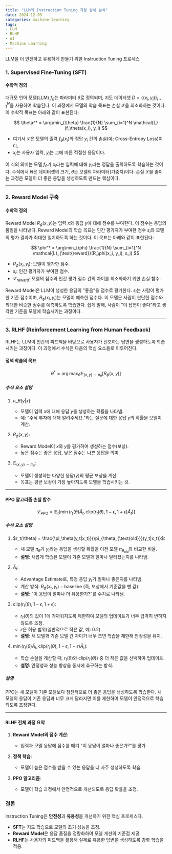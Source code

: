 ```yaml
---
title: "LLM의 Instruction Tuning 과정 상세 분석"
date: 2024-12-05
categories: machine-learning
tags: 
- LLM
- RLHF
- AI
- Machine Learning
---
```

LLM을 더 안전하고 유용하게 만들기 위한 Instruction Tuning 프로세스

### 1. Supervised Fine-Tuning (SFT)

#### 수학적 정의
대규모 언어 모델(LLM) $f_\theta$는 파라미터 $\theta$로 정의되며, 지도 데이터셋 $D = \{(x_i, y_i)\}_{i=1}^N$을 사용하여 학습된다. 이 과정에서 모델의 학습 목표는 손실 $\mathcal{L}$을 최소화하는 것이다. 이 수학적 목표는 아래와 같이 표현된다:

$$
\theta^* = \arg\min_{\theta} \frac{1}{N} \sum_{i=1}^N \mathcal{L}(f_\theta(x_i), y_i)
$$

- 여기서 $\mathcal{L}$은 모델의 출력 $f_\theta(x_i)$와 정답 $y_i$ 간의 손실(예: Cross-Entropy Loss)이다.
- $x_i$는 사용자 입력, $y_i$는 그에 따른 적절한 응답이다.

이 식의 의미는 모델 $f_\theta$가 $x_i$라는 입력에 대해 $y_i$라는 정답을 출력하도록 학습하는 것이다. 수식에서 $N$은 데이터셋의 크기, $\theta$는 모델의 파라미터(가중치)이다. 손실 $\mathcal{L}$을 줄이는 과정은 모델이 더 좋은 응답을 생성하도록 만드는 핵심이다.

---

### 2. Reward Model 구축

#### 수학적 정의
Reward Model $R_\phi(x, y)$는 입력 $x$와 응답 $y$에 대해 점수를 부여한다. 이 점수는 응답의 품질을 나타낸다. Reward Model의 학습 목표는 인간 평가자가 부여한 점수 $s_i$와 모델의 평가 결과가 최대한 일치하도록 하는 것이다. 이 목표는 아래와 같이 표현된다:

$$
\phi^* = \arg\min_{\phi} \frac{1}{N} \sum_{i=1}^N \mathcal{L}_{\text{reward}}(R_\phi(x_i, y_i), s_i)
$$

- $R_\phi(x_i, y_i)$: 모델이 평가한 점수.
- $s_i$: 인간 평가자가 부여한 점수.
- $\mathcal{L}_{\text{reward}}$: 모델의 점수와 인간 평가 점수 간의 차이를 최소화하기 위한 손실 함수.

Reward Model은 LLM이 생성한 응답의 "좋음"을 점수로 평가한다. $s_i$는 사람이 평가한 기준 점수이며, $R_\phi(x_i, y_i)$는 모델이 예측한 점수다. 이 모델은 사람이 판단한 점수와 최대한 비슷한 점수를 예측하도록 학습한다. 쉽게 말해, 사람이 "이 답변이 좋다"라고 생각한 기준을 모델에 학습시키는 과정이다.

---
### 3. RLHF (Reinforcement Learning from Human Feedback)

RLHF는 LLM이 인간의 피드백을 바탕으로 사용자가 선호하는 답변을 생성하도록 학습시키는 과정이다. 이 과정에서 수식은 다음의 핵심 요소들로 이루어진다.


#### **정책 학습의 목표**
$$
\theta^* = \arg\max_{\theta} \mathbb{E}_{(x, y) \sim \pi_\theta}[R_\phi(x, y)]
$$

##### **수식 요소 설명**

1. $\pi\_\theta(y|x)$:
   - 모델이 입력 $x$에 대해 응답 $y$를 생성하는 확률을 나타냄.
   - 예: "주식 투자에 대해 알려주세요."라는 질문에 대한 응답 $y$의 확률을 모델이 계산.

2. $R_\phi(x, y)$:
   - Reward Model이 $x$와 $y$를 평가하여 생성하는 점수(보상).  
   - 높은 점수는 좋은 응답, 낮은 점수는 나쁜 응답을 의미.

3. $\mathbb{E}_{(x, y) \sim \pi_\theta}$:
   - 모델이 생성하는 다양한 응답($y$)의 평균 보상을 계산.  
   - 목표는 평균 보상이 가장 높아지도록 모델을 학습시키는 것.

---

#### **PPO 알고리즘 손실 함수**
$$
\mathcal{L}_{\text{PPO}} = \mathbb{E}_t \left[ \min \left( r_t(\theta) \hat{A}_t, \text{clip}(r_t(\theta), 1-\epsilon, 1+\epsilon) \hat{A}_t \right) \right]
$$

##### **수식 요소 설명**

1. $r_t(\theta) = \frac{\pi_\theta(y_t|x_t)}{\pi_{\theta_{\text{old}}}(y_t|x_t)}$:
   - 새 모델 $\pi_\theta$가 $y_t$라는 응답을 생성할 확률을 이전 모델 $\pi_{\theta_{\text{old}}}$와 비교한 비율.
   - **설명**: 새롭게 학습된 모델이 기존 모델과 얼마나 달라졌는지를 나타냄.

2. $\hat{A}_t$:
   - Advantage Estimate로, 특정 응답 $y_t$가 얼마나 좋은지를 나타냄.
   - 계산 방식: $R_\phi(x_t, y_t) - \text{baseline}$ (즉, 보상에서 기준값을 뺀 값).
   - **설명**: "이 응답이 얼마나 더 유용한가?"를 수치로 나타냄.

3. $\text{clip}(r_t(\theta), 1-\epsilon, 1+\epsilon)$:
   - $r_t(\theta)$의 값이 1에 가까워지도록 제한하여 모델의 업데이트가 너무 급격히 변하지 않도록 조정.
   - $\epsilon$은 허용 범위(일반적으로 작은 값, 예: 0.2).
   - **설명**: 새 모델과 기존 모델 간 차이가 너무 크면 학습을 제한해 안정성을 유지.

4. $\min \left( r_t(\theta) \hat{A}_t, \text{clip}(r_t(\theta), 1-\epsilon, 1+\epsilon) \hat{A}_t \right)$:
   - 학습 손실을 계산할 때, $r_t(\theta)$와 $\text{clip}(r_t(\theta))$ 중 더 작은 값을 선택하여 업데이트.
   - **설명**: 안정성과 성능 향상을 동시에 추구하는 방식.

##### **설명**
PPO는 새 모델이 기존 모델보다 점진적으로 더 좋은 응답을 생성하도록 학습한다. 새 모델의 응답이 기존 응답과 너무 크게 달라지면 이를 제한하여 모델이 안정적으로 학습되도록 조정한다.

---

#### **RLHF 전체 과정 요약**
1. **Reward Model의 점수 계산**:
   - 입력과 모델 응답에 점수를 매겨 "이 응답이 얼마나 좋은가?"를 평가.

2. **정책 학습**:
   - 모델이 높은 점수를 받을 수 있는 응답을 더 자주 생성하도록 학습.

3. **PPO 알고리즘**:
   - 모델이 학습 과정에서 안정적으로 개선되도록 응답 확률을 조정.

### 결론
Instruction Tuning은 **안전성**과 **유용성**을 개선하기 위한 핵심 프로세스다.  
- **SFT**는 지도 학습으로 모델의 초기 성능을 조정.  
- **Reward Model**은 응답 품질을 정량화하여 모델 개선의 기준점 제공.  
- **RLHF**는 사용자의 피드백을 활용해 실제로 유용한 답변을 생성하도록 강화 학습을 적용.